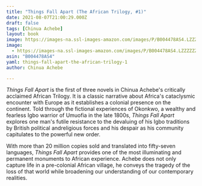 ```yaml
---
title: "Things Fall Apart (The African Trilogy, #1)"
date: 2021-08-07T21:00:29.000Z
draft: false
tags: [Chinua Achebe]
layout: book
image: https://images-na.ssl-images-amazon.com/images/P/B004478AS4.LZZZZZZZ.jpg
image: 
  - https://images-na.ssl-images-amazon.com/images/P/B004478AS4.LZZZZZZZ.jpg
asin: "B004478AS4"
yaml: things-fall-apart-the-african-trilogy-1
author: Chinua Achebe

---
```


*Things Fall Apart* is the first of three novels in Chinua Achebe's critically acclaimed African Trilogy. It is a classic narrative about Africa's cataclysmic encounter with Europe as it establishes a colonial presence on the continent. Told through the fictional experiences of Okonkwo, a wealthy and fearless Igbo warrior of Umuofia in the late 1800s, *Things Fall Apart* explores one man's futile resistance to the devaluing of his Igbo traditions by British political andreligious forces and his despair as his community capitulates to the powerful new order.  
  
 With more than 20 million copies sold and translated into fifty-seven languages, *Things Fall Apart* provides one of the most illuminating and permanent monuments to African experience. Achebe does not only capture life in a pre-colonial African village, he conveys the tragedy of the loss of that world while broadening our understanding of our contemporary realities.